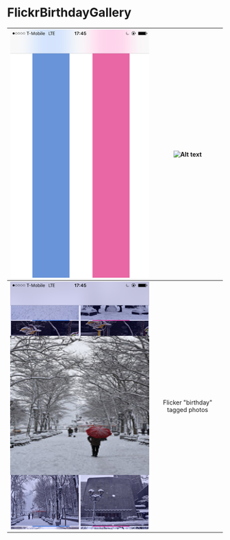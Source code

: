 # FlickrBirthdayGallery


![Alt text](1.PNG?raw=true "S1")  |  ![Alt text](2.PNG?raw=true "S2")
:-------------------------:|:-------------------------:
![Alt text](3.PNG?raw=true "S4")  |  Flicker "birthday" tagged photos


